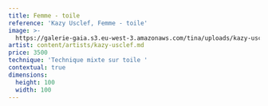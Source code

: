 ```yaml
---
title: Femme - toile
reference: 'Kazy Usclef, Femme - toile'
image: >-
  https://galerie-gaia.s3.eu-west-3.amazonaws.com/tina/uploads/kazy-usclef/galerie-gaia-kazy-usclef-femme-toile-100X100.jpg
artist: content/artists/kazy-usclef.md
price: 3500
technique: 'Technique mixte sur toile '
contextual: true
dimensions:
  height: 100
  width: 100
---
```


